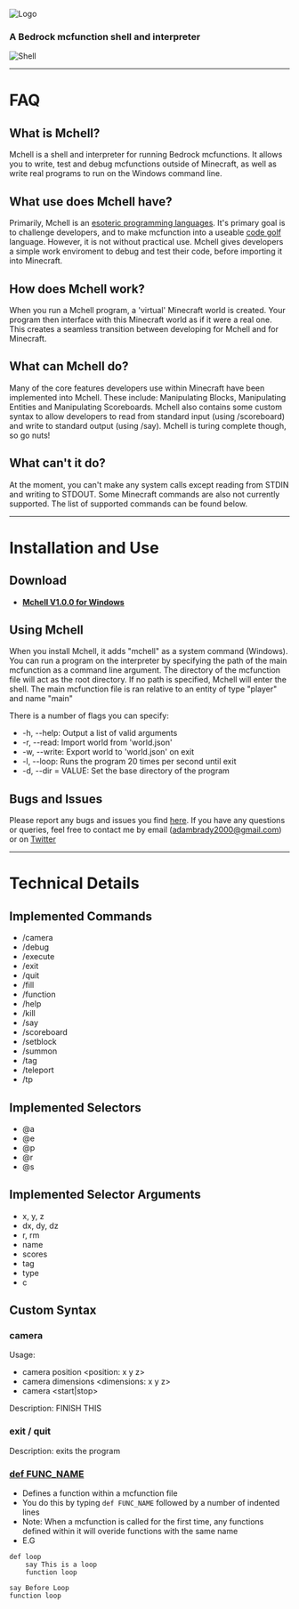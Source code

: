 ![Logo](icon.png "Logo")
### A Bedrock mcfunction shell and interpreter
![Shell](shell.gif "Shell")

***
# FAQ
## What is Mchell?
Mchell is a shell and interpreter for running Bedrock mcfunctions. It allows you to write, test and debug mcfunctions outside of Minecraft, as well as write real programs to run on the Windows command line.

## What use does Mchell have?
Primarily, Mchell is an [esoteric programming languages](https://en.wikipedia.org/wiki/Esoteric_programming_language). It's primary goal is to challenge developers, and to make mcfunction into a useable [code golf](https://en.wikipedia.org/wiki/Code_golf) language. However, it is not without practical use. Mchell gives developers a simple work enviroment to debug and test their code, before importing it into Minecraft.

## How does Mchell work?
When you run a Mchell program, a 'virtual' Minecraft world is created. Your program then interface with this Minecraft world as if it were a real one. This creates a seamless transition between developing for Mchell and for Minecraft.

## What can Mchell do?
Many of the core features developers use within Minecraft have been implemented into Mchell. These include: Manipulating Blocks, Manipulating Entities and Manipulating Scoreboards. Mchell also contains some custom syntax to allow developers to read from standard input (using /scoreboard) and write to standard output (using /say). Mchell is turing complete though, so go nuts!

## What can't it do?
At the moment, you can't make any system calls except reading from STDIN and writing to STDOUT. Some Minecraft commands are also not currently supported. The list of supported commands can be found below.

***
# Installation and Use
## Download 
- **[Mchell V1.0.0 for Windows](https://github.com/byAdam/Mchell/releases/tag/V1.0.0)**

## Using Mchell
When you install Mchell, it adds "mchell" as a system command (Windows).
You can run a program on the interpreter by specifying the path of the main mcfunction as a command line argument. The directory of the mcfunction file will act as the root directory. If no path is specified, Mchell will enter the shell.
The main mcfunction file is ran relative to an entity of type "player" and name "main" 

There is a number of flags you can specify:
- -h, --help: Output a list of valid arguments
- -r, --read: Import world from 'world.json'
- -w, --write: Export world to 'world.json' on exit
- -l, --loop: Runs the program 20 times per second until exit
- -d, --dir = VALUE: Set the base directory of the program

## Bugs and Issues
Please report any bugs and issues you find [here](https://github.com/byAdam/Mchell/issues). If you have any questions or queries, feel free to contact me by email (adambrady2000@gmail.com) or on [Twitter](https://twitter.com/byAdam_Net)
***
# Technical Details

## Implemented Commands
 - /camera
 - /debug
 - /execute
 - /exit
 - /quit
 - /fill
 - /function
 - /help
 - /kill
 - /say
 - /scoreboard
 - /setblock
 - /summon
 - /tag
 - /teleport
 - /tp

## Implemented Selectors
- @a
- @e
- @p
- @r
- @s

## Implemented Selector Arguments
 - x, y, z
 - dx, dy, dz
 - r, rm
 - name
 - scores
 - tag
 - type
 - c

## Custom Syntax

### camera
Usage:
- camera position <position: x y z>
- camera dimensions <dimensions: x y z>
- camera <start|stop>

Description: FINISH THIS

### exit / quit
Description: exits the program

### [def FUNC_NAME](#defining-function)
- Defines a function within a mcfunction file
- You do this by typing `def FUNC_NAME` followed by a number of indented lines
- Note: When a mcfunction is called for the first time, any functions defined within it will overide functions with the same name
- E.G
```
def loop
    say This is a loop
    function loop

say Before Loop
function loop
```
